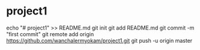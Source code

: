 # project1
echo "# project1" >> README.md
git init
git add README.md
git commit -m "first commit"
git remote add origin https://github.com/wanchalermyokam/project1.git
git push -u origin master
